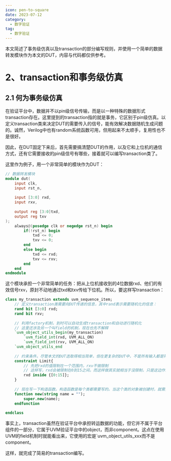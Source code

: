 ```yaml
---
icon: pen-to-square
date: 2023-07-12
category:
  - 数字验证
tag:
  - 数字验证
---
```




<!-- more -->本文简述了事务级仿真以及transaction的部分编写规则，并使用一个简单的数据转发模块作为本文的DUT，内容与代码都仅供参考。

# 2、transaction和事务级仿真



## 2.1 何为事务级仿真

在验证平台中，数据并不以pin级信号传输，而是以一种特殊的数据形式transaction存在。这里提到的transaction指的就是事务，它区别于pin级仿真。以定义transaction类来决定DUT的需要传入的信号，能有效解决数据随机生成问题的。诚然，Verilog中也有random系统函数可用，但用起来不太顺手，复用性也不是很好。

因此，在DUT固定下来后，首先需要搞清楚DUT的作用，以及它和上位机的通信方式，还有它需要接收的pin级信号有哪些，接着就可以编写transaction类了。

这里作为例子，用一个非常简单的模块作为DUT：

```verilog
// 数据转发模块
module dut(
    input clk,
    input rst_n,
    
    input [3:0] rxd,
    input rxv,
    
    output reg [3:0]txd,
    output reg txv
);
    always@(posedge clk or negedge rst_n) begin
        if(!rst_n) begin
            txd <= 0;
            txv <= 0;
        end
        else begin
            txd <= rxd;
            txv <= rxv;
        end
    end
endmodule
```

这个模块承担一个非常简单的任务：把从上位机接收到的4位数据rxd、他们的有效信号rxv，原封不动地通过txd和txv传给下位机。所以，要这样写transaction：

```systemverilog
class my_transaction extends uvm_sequence_item;
    // 定义transaction类需要向DUT传递的信息，其中rand表示需要随机化的信息：
    rand bit [3:0] rxd;
    rand bit rxv;
    
    // 利用factory机制，到时可以自动生成transaction和自动进行随机化
    // 这里还涉及另一个叫field的机制，现在也先不解释
    `uvm_object_utils_begin(my_transaction)
    	`uvm_field_int(rxd, UVM_ALL_ON)
    	`uvm_field_int(rxv, UVM_ALL_ON)
    `uvm_object_utils_end
    
    // 约束条件。尽管本文的DUT选取得相当简单，但在更复杂的DUT中，不是所有输入都是符合规范的，所以需要添加一些约束条件，以限制随机的范围。并且，如果到了验证后期，随机化的部分做得差不多了，需要定向测试几个边缘条件时，也可以通过这个约束来直接进行定向测试。直接在transaction中定义的约束称为内部约束，它是可以被从外部改变的，这个后面再考虑。
    constraint Limit{
        // 先把rxd的值限制在一个范围内，rxv不做限制
        // 这样写，rxd会被限制在0到15之间。而这样做其实就相当于没限制，只是这边作为一个示例。
        rxd inside {[0:15]};
    }
    
    // 现在写一下构造函数。构造函数是每个类都需要写的。当这个类的对象被创建时，就需要调用这个构造函数。
    function new(string name = "");
        super.new(name);
    endfunction
    
endclass
```

事实上，transaction虽然在验证平台中承担转运数据的功能，但它并不属于平台组件的一部分，它属于UVM验证平台中的object，而非component。这点在使用UVM的field机制时就能看出来，它使用的宏是`uvm_object_utils_xxx而不是component。



这样，就完成了简易的transaction编写。

